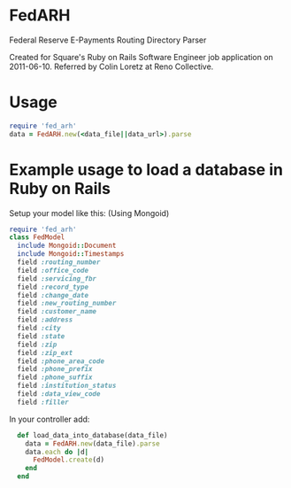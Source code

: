 FedARH
======

Federal Reserve E-Payments Routing Directory Parser

Created for Square's Ruby on Rails Software Engineer job application on 2011-06-10.
Referred by Colin Loretz at Reno Collective.

Usage
=====

```ruby
require 'fed_arh'
data = FedARH.new(<data_file||data_url>).parse
```

Example usage to load a database in Ruby on Rails
=================================================

Setup your model like this: (Using Mongoid)

```ruby
require 'fed_arh'
class FedModel
  include Mongoid::Document
  include Mongoid::Timestamps
  field :routing_number
  field :office_code
  field :servicing_fbr
  field :record_type
  field :change_date
  field :new_routing_number
  field :customer_name
  field :address
  field :city
  field :state
  field :zip
  field :zip_ext
  field :phone_area_code
  field :phone_prefix
  field :phone_suffix
  field :institution_status
  field :data_view_code
  field :filler
```

In your controller add:

```ruby
  def load_data_into_database(data_file)
    data = FedARH.new(data_file).parse
    data.each do |d|
      FedModel.create(d)
    end
  end
```

